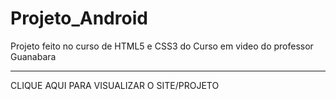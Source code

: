 # Projeto_Android
 Projeto feito no curso de HTML5 e CSS3 do Curso em video do professor Guanabara
 <hr>
 <p>CLIQUE <a href"https://saulo-rep.github.io/Projeto_Android", target"_blank"> AQUI</a> PARA VISUALIZAR O SITE/PROJETO</p>
